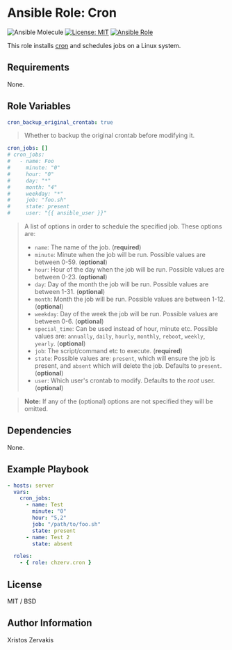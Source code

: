 # Ansible Role: Cron

![Ansible Molecule](https://github.com/chzerv/ansible-role-cron/workflows/Ansible%20Molecule/badge.svg)
[![License: MIT](https://img.shields.io/badge/License-MIT-yellow.svg)](https://opensource.org/licenses/MIT)
[![Ansible Role](https://img.shields.io/ansible/role/50230?color=dodgerblue)](https://galaxy.ansible.com/chzerv/cron)

This role installs [cron](https://wiki.archlinux.org/index.php/Cron) and schedules jobs on a Linux system.

## Requirements

None.

## Role Variables

```yaml
cron_backup_original_crontab: true
```

> Whether to backup the original crontab before modifying it.

```yaml
cron_jobs: []
# cron_jobs:
#   - name: Foo
#     minute: "0"
#     hour: "0"
#     day: "*"
#     month: "4"
#     weekday: "*"
#     job: "foo.sh"
#     state: present
#     user: "{{ ansible_user }}"
```

> A list of options in order to schedule the specified job. These options are:
>
> - `name`: The name of the job. (**required**)
> - `minute`: Minute when the job will be run. Possible values are between 0-59. (**optional**)
> - `hour`: Hour of the day when the job will be run. Possible values are between 0-23. (**optional**)
> - `day`: Day of the month the job will be run. Possible values are between 1-31. (**optional**)
> - `month`: Month the job will be run. Possible values are between 1-12. (**optional**)
> - `weekday`: Day of the week the job will be run. Possible values are between 0-6. (**optional**)
> - `special_time`: Can be used instead of hour, minute etc.
>   Possible values are: `annually`, `daily`, `hourly`, `monthly`, `reboot`, `weekly`, `yearly`. (**optional**)
> - `job`: The script/command etc to execute. (**required**)
> - `state`: Possible values are: `present`, which will ensure the job is present, and `absent` which will delete the job. Defaults to `present`. (**optional**)
> - `user`: Which user's crontab to modify. Defaults to the _root_ user. (**optional**)

> **Note:** If any of the (optional) options are not specified they will be omitted.

## Dependencies

None.

## Example Playbook

```yaml
- hosts: server
  vars:
    cron_jobs:
      - name: Test
        minute: "0"
        hour: "5,2"
        job: "/path/to/foo.sh"
        state: present
      - name: Test 2
        state: absent

  roles:
    - { role: chzerv.cron }
```

## License

MIT / BSD

## Author Information

Xristos Zervakis
